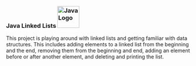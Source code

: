<h3>Java Linked Lists    <img src="https://dev.java/assets/images/java-logo-vert-blk.png" alt="Java Logo" width="60"/></h3>
This project is playing around with linked lists and getting familiar with data structures.
This includes adding elements to a linked list from the beginning and the end, removing them from the beginning and end, adding an element before or after another element, and deleting and printing the list.
